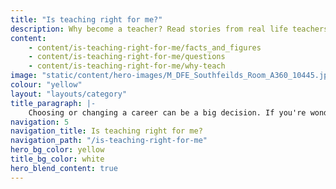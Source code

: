 ```yaml
---
title: "Is teaching right for me?"
description: Why become a teacher? Read stories from real life teachers to find out what led them to the classroom, and discover if teaching is right for you.
content:
    - content/is-teaching-right-for-me/facts_and_figures
    - content/is-teaching-right-for-me/questions
    - content/is-teaching-right-for-me/why-teach
image: "static/content/hero-images/M_DFE_Southfeilds_Room_A360_10445.jpg"
colour: "yellow"
layout: "layouts/category"
title_paragraph: |-
    Choosing or changing a career can be a big decision. If you're wondering if teaching is the best path for you, find out what it's really like and where it can lead.
navigation: 5
navigation_title: Is teaching right for me?
navigation_path: "/is-teaching-right-for-me"
hero_bg_color: yellow
title_bg_color: white
hero_blend_content: true
---
```

